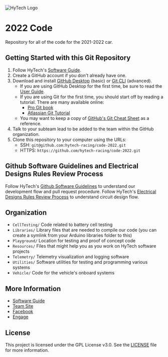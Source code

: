 ![HyTech Logo](https://hytechracing.gatech.edu/images/hytech_logo_small.png)

# 2022 Code

Repository for all of the code for the 2021-2022 car.

## Getting Started with this Git Repository
1. Follow HyTech's [Software Guide](https://github.com/hytech-racing/training/blob/master/Resources/2020%20Electrical%20Software%20Guide.pdf).
2. Create a GitHub account if you don't already have one.
3. Download and install [GitHub Desktop](https://desktop.github.com/) (basic) or [Git CLI](https://git-scm.com/book/en/v2/Getting-Started-Installing-Git) (advanced).
    * If you are using GitHub Desktop for the first time, be sure to read the [User Guide](https://help.github.com/desktop/guides/).
    * If you are using Git for the first time, you should start off by reading a tutorial. There are many available online:
        * [Pro Git book](https://git-scm.com/book/en/v2)
        * [Atlassian Git Tutorial](https://www.atlassian.com/git/tutorials/)
    * You may want to keep a copy of [GitHub's Git Cheat Sheet](https://services.github.com/kit/downloads/github-git-cheat-sheet.pdf) as a reference.
4. Talk to your subteam lead to be added to the team within the GitHub organization.
5. Clone this repository to your computer using the URLs:
    * SSH: `git@github.com:hytech-racing/code-2022.git`
    * HTTPS: `https://github.com/hytech-racing/code-2022.git`

## Github Software Guidelines and Electrical Designs Rules Review Process
Follow HyTech's [Github Software Guidelines](https://gtvault.sharepoint.com/:w:/r/sites/HyTechRacing2/Shared%20Documents/Electrical%20-%20All/HT06/Guidelines%20Rules%20and%20Procedures/Github%20Software%20Guidelines.docx?d=w7e0d7e36afeb47b5a935bd7a4851bceb&csf=1&web=1&e=sudzjV) to understand our development flow and pull request procedure.
Follow HyTech's [Electrical Designs Rules Review Process](https://gtvault.sharepoint.com/:w:/r/sites/HyTechRacing2/Shared%20Documents/Electrical%20-%20All/HT06/Guidelines%20Rules%20and%20Procedures/Electrical%20Designs%20Rules%20Review%20Process.docx?d=w0277498dfb4b4b9fbfad0e5db8a187c8&csf=1&web=1&e=LDFCNz) to understand circuit design flow. 

## Organization
* `CellTesting/`  Code related to battery cell testing
* `Libraries/`    Library files that are needed to compile our code (you can create a symlink from your Arduino libraries folder to this)
* `Playground/`   Location for testing and proof of concept code
* `Resources/`    Files that might help you as you work on HyTech software projects
* `Telemetry/`    Telemetry visualization and logging software
* `Utilities/`    Software utilities for testing and programming various systems
* `Vehicle/`      Code for the vehicle's onboard systems

## More Information
* [Software Guide](https://github.com/hytech-racing/training/blob/master/Resources/2020%20Electrical%20Software%20Guide.pdf)
* [Team Site](https://hytechracing.gatech.edu/)
* [Facebook](https://www.facebook.com/HyTechRacing/)
* [Engage](https://gatech.campuslabs.com/engage/organization/hytech-racing)

## License
This project is licensed under the GPL License v3.0. See the [LICENSE](LICENSE) file for more information.
